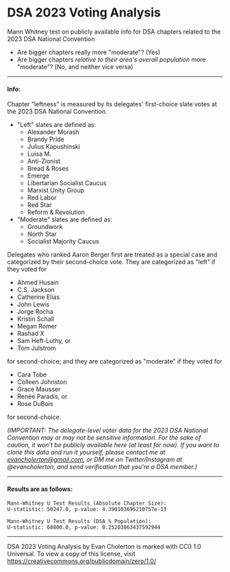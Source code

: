 # DSA 2023 Voting Analysis
Mann Whitney test on publicly available info for DSA chapters related to the 2023 DSA National Convention

- Are bigger chapters really more "moderate"? (Yes)
- Are bigger chapters *relative to their area's overall population* more "moderate"? (No, and neither vice versa)

---

#### Info:

Chapter "leftness" is measured by its delegates' first-choice slate votes at the 2023 DSA National Convention.

- "Left" slates are defined as:
   - Alexander Morash
   - Brandy Pride
   - Julius Kapushinski
   - Luisa M.
   - Anti-Zionist
   - Bread & Roses
   - Emerge
   - Libertarian Socialist Caucus
   - Marxist Unity Group
   - Red Labor
   - Red Star
   - Reform & Revolution
- "Moderate" slates are defined as:
   - Groundwork
   - North Star
   - Socialist Majority Caucus

Delegates who ranked Aaron Berger first are treated as a special case and categorized by their second-choice vote. They are categorized as "left" if they voted for 
- Ahmed Husain
- C.S. Jackson
- Catherine Elias
- John Lewis
- Jorge Rocha
- Kristin Schall
- Megan Romer
- Rashad X
- Sam Heft-Luthy, or
- Tom Julstrom

for second-choice; and they are categorized as "moderate" if they voted for
- Cara Tobe
- Colleen Johnston
- Grace Mausser
- Renée Paradis, or
- Rose DuBois

for second-choice.

*(IMPORTANT: The delegate-level voter data for the 2023 DSA National Convention may or may not be sensitive information. For the sake of caution, it won't be publicly available here (at least for now). If you want to clone this data and run it yourself, please contact me at evancholerton@gmail.com, or DM me on Twitter/Instagram at @evancholerton, and send verification that you're a DSA member.)*

---

#### Results are as follows:

```
Mann-Whitney U Test Results (Absolute Chapter Size):
U-statistic: 50247.0, p-value: 4.390103695210757e-13

Mann-Whitney U Test Results (DSA % Population):
U-statistic: 68800.0, p-value: 0.25203863437592944
```
---

DSA 2023 Voting Analysis by Evan Cholerton is marked with CC0 1.0 Universal. To view a copy of this license, visit https://creativecommons.org/publicdomain/zero/1.0/
